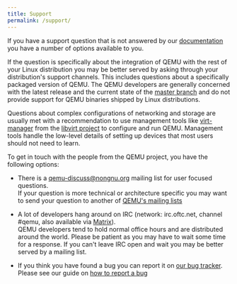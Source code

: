 ```yaml
---
title: Support
permalink: /support/
---
```


If you have a support question that is not answered by our
[documentation](/documentation) you have a number of options available
to you.

If the question is specifically about the integration of QEMU with the
rest of your Linux distribution you may be better served by asking
through your distribution's support channels. This includes questions
about a specifically packaged version of QEMU. The QEMU developers are
generally concerned with the latest release and the current state of
the [master branch](https://gitlab.com/qemu-project/qemu) and do not
provide support for QEMU binaries shipped by Linux distributions.

Questions about complex configurations of networking and storage are
usually met with a recommendation to use management tools like
[virt-manager](https://virt-manager.org/) from the [libvirt
project](https://libvirt.org/) to configure and run QEMU. Management
tools handle the low-level details of setting up devices that most
users should not need to learn.

To get in touch with the people from the QEMU project, you have the
following options:

* There is a
[qemu-discuss@nongnu.org](https://lists.nongnu.org/mailman/listinfo/qemu-discuss)
mailing list for user focused questions.<br>
If your question is more technical or architecture specific you may
want to send your question to another of [QEMU's mailing
lists](https://wiki.qemu.org/MailingLists)

* A lot of developers hang around on IRC (network: irc.oftc.net,
channel #qemu, also available via
[Matrix](https://matrix.to/#/#_oftc_#qemu:matrix.org)).<br> QEMU
developers tend to hold normal office hours and are distributed around
the world. Please be patient as you may have to wait some time for a
response. If you can't leave IRC open and wait you may be better
served by a mailing list.

* If you think you have found a bug you can report it on [our bug
  tracker](https://bugs.launchpad.net/qemu/).<br>
Please see our guide on [how to report a bug](/contribute/report-a-bug/)
